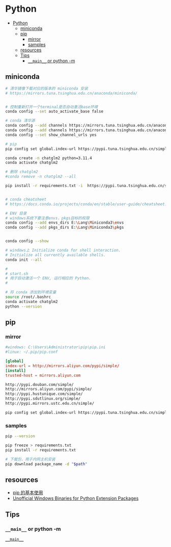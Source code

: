 # Python

- [Python](#python)
  - [miniconda](#miniconda)
  - [pip](#pip)
    - [mirror](#mirror)
    - [samples](#samples)
  - [resources](#resources)
  - [Tips](#tips)
    - [`__main__` or python -m](#__main__-or-python--m)

## miniconda

```bash
# 清华镜像下载对应的版本的 miniconda 安装
# https://mirrors.tuna.tsinghua.edu.cn/anaconda/miniconda/


# 控制重新打开一个terminal是否自动激活base环境
conda config --set auto_activate_base false

# conda 清华源
conda config --add channels https://mirrors.tuna.tsinghua.edu.cn/anaconda/pkgs/free/
conda config --add channels https://mirrors.tuna.tsinghua.edu.cn/anaconda/pkgs/main/
conda config --set show_channel_urls yes

# pip
pip config set global.index-url https://pypi.tuna.tsinghua.edu.cn/simple

conda create -n chatglm2 python=3.11.4
conda activate chatglm2

# 删除 chatglm2
#conda remove -n chatglm2 --all

pip install -r requirements.txt -i  https://pypi.tuna.tsinghua.edu.cn/simple


# conda cheatsheet
# https://docs.conda.io/projects/conda/en/stable/user-guide/cheatsheet.html
```

```bash
# ENV 目录
# windows系统下要注意envs，pkgs目标的权限
conda config --add envs_dirs E:\Lang\Miniconda3\envs
conda config --add pkgs_dirs E:\Lang\Miniconda3\pkgs


conda config --show
```

```bash
# windows上 Initialize conda for shell interaction.
# Initialize all currently available shells.
conda init --all
```

```bash
#
# start.sh
# 用于启动激活一个 ENV, 运行相应的 Python.
#

# 将 conda 添加到环境变量
source /root/.bashrc
conda activate chatglm2
python --version
```

## pip

### mirror

```bash
#windows: C:\Users\Administrator\pip\pip.ini
#linux: ~/.pip/pip.conf
```

```conf
[global]
index-url = http://mirrors.aliyun.com/pypi/simple/
[install]
trusted-host = mirrors.aliyun.com
```

```txt
http://pypi.douban.com/simple/
http://mirrors.aliyun.com/pypi/simple/
http://pypi.hustunique.com/simple/
http://pypi.sdutlinux.org/simple/
http://pypi.mirrors.ustc.edu.cn/simple/
```

```bash
pip config set global.index-url https://pypi.tuna.tsinghua.edu.cn/simple
```

### samples

```bash
pip --version

pip freeze > requirements.txt
pip install -r requirements.txt

# 下载包，用于内网主机安装
pip download package_name -d "$path"
```

## resources

- [pip 的基本使用 ](https://www.cnblogs.com/hls-code/p/15239654.html)
- [Unofficial Windows Binaries for Python Extension Packages](https://www.lfd.uci.edu/~gohlke/pythonlibs/)

## Tips

### `__main__` or python -m

[`__main__`](https://docs.python.org/3/library/__main__.html)
